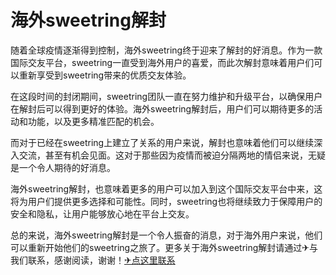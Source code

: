 # 海外sweetring解封

随着全球疫情逐渐得到控制，海外sweetring终于迎来了解封的好消息。作为一款国际交友平台，sweetring一直受到海外用户的喜爱，而此次解封意味着用户们可以重新享受到sweetring带来的优质交友体验。

在这段时间的封闭期间，sweetring团队一直在努力维护和升级平台，以确保用户在解封后可以得到更好的体验。海外sweetring解封后，用户们可以期待更多的活动和功能，以及更多精准匹配的机会。

而对于已经在sweetring上建立了关系的用户来说，解封也意味着他们可以继续深入交流，甚至有机会见面。这对于那些因为疫情而被迫分隔两地的情侣来说，无疑是一个令人期待的好消息。

海外sweetring解封，也意味着更多的用户可以加入到这个国际交友平台中来，这将为用户们提供更多选择和可能性。同时，sweetring也将继续致力于保障用户的安全和隐私，让用户能够放心地在平台上交友。

总的来说，海外sweetring解封是一个令人振奋的消息，对于海外用户来说，他们可以重新开始他们的sweetring之旅了。更多关于海外sweetring解封请通过✈与我们联系，感谢阅读，谢谢！[✈点这里联系](https://www.k02.cc)